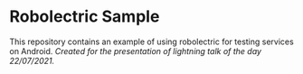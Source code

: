 # Robolectric Sample

This repository contains an example of using robolectric for testing services on Android.
*Created for the presentation of lightning talk of the day 22/07/2021.*